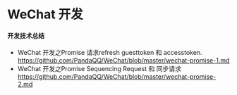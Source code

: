 # WeChat 开发

#### 开发技术总结
* WeChat 开发之Promise 请求refresh guesttoken 和 accesstoken.
https://github.com/PandaQQ/WeChat/blob/master/wechat-promise-1.md
* WeChat 开发之Promise Sequencing Request 和 同步请求
https://github.com/PandaQQ/WeChat/blob/master/wechat-promise-2.md
